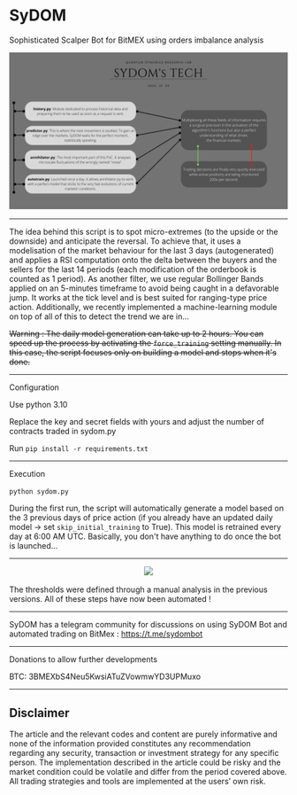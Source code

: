# SyDOM
Sophisticated Scalper Bot for BitMEX using orders imbalance analysis

<p align="center">
  <img width="1024" src="sydom.png">
</p>

------------------------------------

The idea behind this script is to spot micro-extremes (to the upside or the downside) and anticipate the reversal. To achieve that, it uses a modelisation of the market behaviour for the last 3 days (autogenerated) and applies a RSI computation onto the delta between the buyers and the sellers for the last 14 periods (each modification of the orderbook is counted as 1 period). As another filter, we use regular Bollinger Bands applied on an 5-minutes timeframe to avoid being caught in a defavorable jump. It works at the tick level and is best suited for ranging-type price action. Additionally, we recently implemented a machine-learning module on top of all of this to detect the trend we are in...

~~Warning : The daily model generation can take up to 2 hours. You can speed up the process by activating the `force_training` setting manually. In this case, the script focuses only on building a model and stops when it's done.~~

------------------------------------

Configuration

Use python 3.10

Replace the key and secret fields with yours and adjust the number of contracts traded in sydom.py

Run `pip install -r requirements.txt`

------------------------------------

Execution

`python sydom.py`

During the first run, the script will automatically generate a model based on the 3 previous days of price action (if you already have an updated daily model -> set `skip_initial_training` to True). This model is retrained every day at 6:00 AM UTC. Basically, you don't have anything to do once the bot is launched...

------------------------------------

<p align="center">
  <img width="640" src="predict_out.png">
</p>

The thresholds were defined through a manual analysis in the previous versions. All of these steps have now been automated !

------------------------------------

SyDOM has a telegram community for discussions on using SyDOM Bot and automated trading on BitMex : https://t.me/sydombot

------------------------------------

Donations to allow further developments

BTC: 3BMEXbS4Neu5KwsiATuZVowmwYD3UPMuxo

------------------------------------

## Disclaimer
The article and the relevant codes and content are purely informative and none of the information provided constitutes any recommendation regarding any security, transaction or investment strategy for any specific person. The implementation described in the article could be risky and the market condition could be volatile and differ from the period covered above. All trading strategies and tools are implemented at the users’ own risk.
